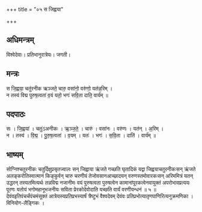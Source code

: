 +++
title = "०५ स जिह्वया"

+++
## अधिमन्त्रम्
विश्वेदेवाः। प्रतिभानुरात्रेयः। जगती।

## मन्त्रः
स जि॒ह्वया॒ चतु॑रनीक ऋञ्जते॒ चारु॒ वसा॑नो॒ वरु॑णो॒ यत॑न्न॒रिम् ।  
न तस्य॑ विद्म पुरुष॒त्वता॑ व॒यं यतो॒ भगः॑ सवि॒ता दाति॒ वार्य॑म् ॥

## पदपाठः
सः । जि॒ह्वया॑ । चतुः॑ऽअनीकः । ऋ॒ञ्ज॒ते॒ । चारु॑ । वसा॑नः । वरु॑णः । यत॑न् । अ॒रिम् ।  
न । तस्य॑ । वि॒द्म॒ । पु॒रु॒ष॒त्वता॑ । व॒यम् । यतः॑ । भगः॑ । स॒वि॒ता । दाति॑ । वार्य॑म् ॥

## भाष्यम्
सोग्निश्चतुरनीकः चतुर्दिक्षुप्रसृतज्वालः सन् जिह्वाया ऋंजते गच्छति घृतादिकं यद्वा जिह्वयाचतुरनीकःसन् ऋंजते अलङ्करोतिस्वात्मानं किङ्कुर्वन् चारु चरणीयं तेजोवसानआच्छादयन् वरुणस्तमोवारकःसन् अरिममित्रं यतन् उद्धरन् तस्यतमित्यर्थः तन्नविद्म नजानीमः वयं पुरुषत्वता पुरुषत्वेन कामानांपूरकत्वेनवायुक्तं अपरोभावप्रत्ययः पूरणः यतोयं भगोमहानूभजनीयः सविता प्रेरकोदेवोदाति यच्छति वार्यं वरणीयन्धनं ॥ ५ ॥देवंवइतिपंचर्चंपंचमंसूक्तं आत्रेयस्यप्रतिप्रभस्यार्षं त्रैष्टुभं वैश्वदेवम् देवंवः प्रतिप्रभोत्यातृणपाणिरित्यनुक्रमणिका । विनियोग-लैङ्गिकः ।